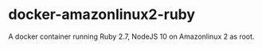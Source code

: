 # docker-amazonlinux2-ruby
A docker container running Ruby 2.7, NodeJS 10 on Amazonlinux 2 as root.
